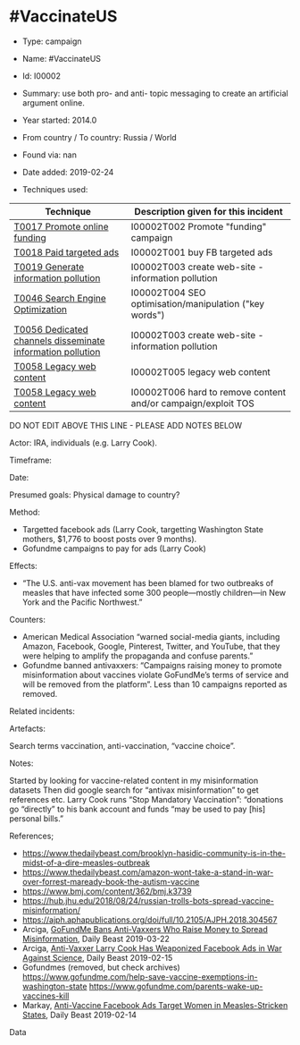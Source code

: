 # #VaccinateUS

* Type: campaign

* Name: #VaccinateUS

* Id: I00002

* Summary: use both pro- and anti- topic messaging to create an artificial argument online. 

* Year started: 2014.0

* From country / To country: Russia / World

* Found via: nan

* Date added: 2019-02-24

* Techniques used: 

| Technique | Description given for this incident |
| --------- | ------------------------- |
| [T0017 Promote online funding](../techniques/T0017.md) | I00002T002 Promote "funding" campaign |
| [T0018 Paid targeted ads](../techniques/T0018.md) | I00002T001 buy FB targeted ads |
| [T0019 Generate information pollution](../techniques/T0019.md) | I00002T003 create web-site - information pollution |
| [T0046 Search Engine Optimization](../techniques/T0046.md) | I00002T004 SEO optimisation/manipulation ("key words") |
| [T0056 Dedicated channels disseminate information pollution](../techniques/T0056.md) | I00002T003 create web-site - information pollution |
| [T0058 Legacy web content](../techniques/T0058.md) | I00002T005 legacy web content |
| [T0058 Legacy web content](../techniques/T0058.md) | I00002T006 hard to remove content and/or campaign/exploit TOS |

DO NOT EDIT ABOVE THIS LINE - PLEASE ADD NOTES BELOW

Actor: IRA, individuals (e.g. Larry Cook).

Timeframe: 

Date: 

Presumed goals:
Physical damage to country? 

Method: 

* Targetted facebook ads (Larry Cook, targetting Washington State mothers, $1,776 to boost posts over 9 months). 
* Gofundme campaigns to pay for ads (Larry Cook)

Effects:

* “The U.S. anti-vax movement has been blamed for two outbreaks of measles that have infected some 300 people—mostly children—in New York and the Pacific Northwest.”

Counters:

* American Medical Association “warned social-media giants, including Amazon, Facebook, Google, Pinterest, Twitter, and YouTube, that they were helping to amplify the propaganda and confuse parents.”
* Gofundme banned antivaxxers: “Campaigns raising money to promote misinformation about vaccines violate GoFundMe’s terms of service and will be removed from the platform”.  Less than 10 campaigns reported as removed.

Related incidents:

Artefacts:

Search terms vaccination, anti-vaccination, “vaccine choice”. 

Notes:

Started by looking for vaccine-related content in my misinformation datasets
Then did google search for “antivax misinformation” to get references etc. 
Larry Cook runs “Stop Mandatory Vaccination”: “donations go “directly” to his bank account and funds “may be used to pay [his] personal bills.”


References;

* https://www.thedailybeast.com/brooklyn-hasidic-community-is-in-the-midst-of-a-dire-measles-outbreak
* https://www.thedailybeast.com/amazon-wont-take-a-stand-in-war-over-forrest-maready-book-the-autism-vaccine
* https://www.bmj.com/content/362/bmj.k3739
* https://hub.jhu.edu/2018/08/24/russian-trolls-bots-spread-vaccine-misinformation/
* https://ajph.aphapublications.org/doi/full/10.2105/AJPH.2018.304567 
* Arciga, [GoFundMe Bans Anti-Vaxxers Who Raise Money to Spread Misinformation](https://www.thedailybeast.com/gofundme-bans-anti-vaxxers-who-raise-money-to-spread-misinformation), Daily Beast 2019-03-22
* Arciga, [Anti-Vaxxer Larry Cook Has Weaponized Facebook Ads in War Against Science](https://www.thedailybeast.com/anti-vaxxer-larry-cook-has-weaponized-facebook-ads-in-war-against-science), Daily Beast 2019-02-15
* Gofundmes (removed, but check archives) https://www.gofundme.com/help-save-vaccine-exemptions-in-washington-state https://www.gofundme.com/parents-wake-up-vaccines-kill 
* Markay, [Anti-Vaccine Facebook Ads Target Women in Measles-Stricken States](https://www.thedailybeast.com/anti-vaccine-facebook-ads-target-women-in-measles-stricken-states/), Daily Beast 2019-02-14

Data


